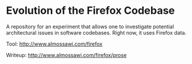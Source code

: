 Evolution of the Firefox Codebase
==========================

A repository for an experiment that allows one to investigate potential architectural issues in software codebases.  Right now, it uses Firefox data.

Tool:
http://www.almossawi.com/firefox

Writeup:
http://www.almossawi.com/firefox/prose
